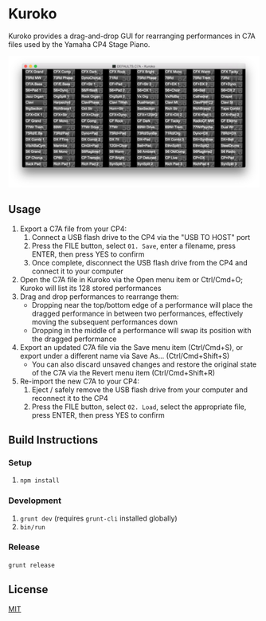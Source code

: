 # Kuroko

Kuroko provides a drag-and-drop GUI for rearranging performances in C7A files used by the Yamaha CP4 Stage Piano.

![kuroko](./kuroko.png)

## Usage

1. Export a C7A file from your CP4:
	1. Connect a USB flash drive to the CP4 via the "USB TO HOST" port
	1. Press the FILE button, select `01. Save`, enter a filename, press ENTER, then press YES to confirm
	1. Once complete, disconnect the USB flash drive from the CP4 and connect it to your computer
1. Open the C7A file in Kuroko via the Open menu item or Ctrl/Cmd+O; Kuroko will list its 128 stored performances
1. Drag and drop performances to rearrange them:
	* Dropping near the top/bottom edge of a performance will place the dragged performance in between two
		performances, effectively moving the subsequent performances down
	* Dropping in the middle of a performance will swap its position with the dragged performance
1. Export an updated C7A file via the Save menu item (Ctrl/Cmd+S), or export under a different name via
	Save As... (Ctrl/Cmd+Shift+S)
	* You can also discard unsaved changes and restore the original state of the C7A via the Revert menu item
		(Ctrl/Cmd+Shift+R)
1. Re-import the new C7A to your CP4:
	1. Eject / safely remove the USB flash drive from your computer and reconnect it to the CP4
	1. Press the FILE button, select `02. Load`, select the appropriate file, press ENTER, then press YES to confirm

## Build Instructions

### Setup

1. `npm install`

### Development

1. `grunt dev` (requires `grunt-cli` installed globally)
1. `bin/run`

### Release

`grunt release`

## License

[MIT](LICENSE)
